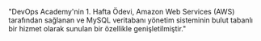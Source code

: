 "DevOps Academy'nin 1. Hafta Ödevi, Amazon Web Services (AWS) tarafından sağlanan ve MySQL veritabanı yönetim sisteminin bulut tabanlı bir hizmet olarak sunulan bir özellikle genişletilmiştir."
